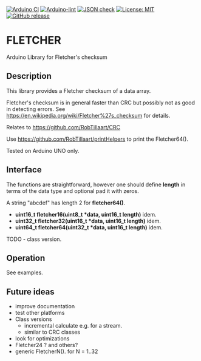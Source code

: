 
[![Arduino CI](https://github.com/RobTillaart/FLETCHER/workflows/Arduino%20CI/badge.svg)](https://github.com/marketplace/actions/arduino_ci)
[![Arduino-lint](https://github.com/RobTillaart/FLETCHER/actions/workflows/arduino-lint.yml/badge.svg)](https://github.com/RobTillaart/FLETCHER/actions/workflows/arduino-lint.yml)
[![JSON check](https://github.com/RobTillaart/FLETCHER/actions/workflows/jsoncheck.yml/badge.svg)](https://github.com/RobTillaart/FLETCHER/actions/workflows/jsoncheck.yml)
[![License: MIT](https://img.shields.io/badge/license-MIT-green.svg)](https://github.com/RobTillaart/FLETCHER/blob/master/LICENSE)
[![GitHub release](https://img.shields.io/github/release/RobTillaart/FLETCHER.svg?maxAge=3600)](https://github.com/RobTillaart/FLETCHER/releases)


# FLETCHER

Arduino Library for Fletcher's checksum


## Description

This library provides a Fletcher checksum of a data array.

Fletcher's checksum is in general faster than CRC but possibly not as 
good in detecting errors.
See https://en.wikipedia.org/wiki/Fletcher%27s_checksum for details.

Relates to https://github.com/RobTillaart/CRC

Use https://github.com/RobTillaart/printHelpers to print the Fletcher64().

Tested on Arduino UNO only.


## Interface

The functions are straightforward, however one should define **length**
in terms of the data type and optional pad it with zeros.

A string "abcdef" has length 2 for **fletcher64()**.

- **uint16_t fletcher16(uint8_t \*data, uint16_t length)** idem.
- **uint32_t fletcher32(uint16_t \*data, uint16_t length)** idem.
- **uint64_t fletcher64(uint32_t \*data, uint16_t length)** idem.

TODO - class version.


## Operation

See examples.


## Future ideas

- improve documentation
- test other platforms
- Class versions
  - incremental calculate e.g. for a stream.
  - similar to CRC classes
- look for optimizations 
- Fletcher24 ? and others?
- generic FletcherN(). for N = 1..32

